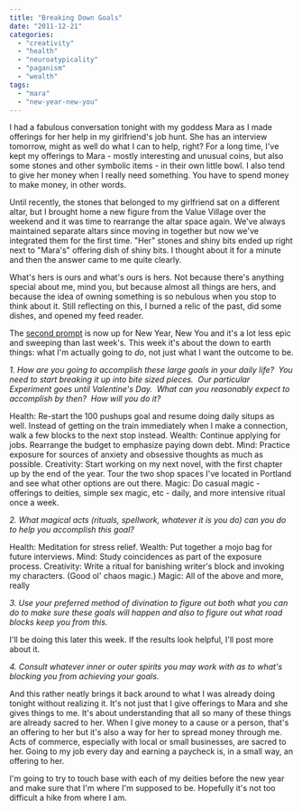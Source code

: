 ```yaml
---
title: "Breaking Down Goals"
date: "2011-12-21"
categories: 
  - "creativity"
  - "health"
  - "neuroatypicality"
  - "paganism"
  - "wealth"
tags: 
  - "mara"
  - "new-year-new-you"
---
```


I had a fabulous conversation tonight with my goddess Mara as I made offerings for her help in my girlfriend's job hunt. She has an interview tomorrow, might as well do what I can to help, right? For a long time, I've kept my offerings to Mara - mostly interesting and unusual coins, but also some stones and other symbolic items - in their own little bowl. I also tend to give her money when I really need something. You have to spend money to make money, in other words.

Until recently, the stones that belonged to my girlfriend sat on a different altar, but I brought home a new figure from the Value Village over the weekend and it was time to rearrange the altar space again. We've always maintained separate altars since moving in together but now we've integrated them for the first time. "Her" stones and shiny bits ended up right next to "Mara's" offering dish of shiny bits. I thought about it for a minute and then the answer came to me quite clearly.

What's hers is ours and what's ours is hers. Not because there's anything special about me, mind you, but because almost all things are hers, and because the idea of owning something is so nebulous when you stop to think about it. Still reflecting on this, I burned a relic of the past, did some dishes, and opened my feed reader.

The [second prompt](http://dropoutdilettante.blogspot.com/2011/12/new-year-new-you-writing-prompt-goals.html) is now up for New Year, New You and it's a lot less epic and sweeping than last week's. This week it's about the down to earth things: what I'm actually going to _do_, not just what I want the outcome to be.

_1\. How are you going to accomplish these large goals in your daily life?  You need to start breaking it up into bite sized pieces.  Our particular Experiment goes until Valentine's Day.  What can you reasonably expect to accomplish by then?  How will you do it?_

Health: Re-start the 100 pushups goal and resume doing daily situps as well. Instead of getting on the train immediately when I make a connection, walk a few blocks to the next stop instead. Wealth: Continue applying for jobs. Rearrange the budget to emphasize paying down debt. Mind: Practice exposure for sources of anxiety and obsessive thoughts as much as possible. Creativity: Start working on my next novel, with the first chapter up by the end of the year. Tour the two shop spaces I've located in Portland and see what other options are out there. Magic: Do casual magic - offerings to deities, simple sex magic, etc - daily, and more intensive ritual once a week.

_2\. What magical acts (rituals, spellwork, whatever it is you do) can you do to help you accomplish this goal?_

Health: Meditation for stress relief. Wealth: Put together a mojo bag for future interviews. Mind: Study coincidences as part of the exposure process. Creativity: Write a ritual for banishing writer's block and invoking my characters. (Good ol' chaos magic.) Magic: All of the above and more, really

_3\. Use your preferred method of divination to figure out both what you can do to make sure these goals will happen and also to figure out what road blocks keep you from this._

I'll be doing this later this week. If the results look helpful, I'll post more about it.

_4\. Consult whatever inner or outer spirits you may work with as to what's blocking you from achieving your goals._

And this rather neatly brings it back around to what I was already doing tonight without realizing it. It's not just that I give offerings to Mara and she gives things to me. It's about understanding that all so many of these things are already sacred to her. When I give money to a cause or a person, that's an offering to her but it's also a way for her to spread money through me. Acts of commerce, especially with local or small businesses, are sacred to her. Going to my job every day and earning a paycheck is, in a small way, an offering to her.

I'm going to try to touch base with each of my deities before the new year and make sure that I'm where I'm supposed to be. Hopefully it's not too difficult a hike from where I am.
